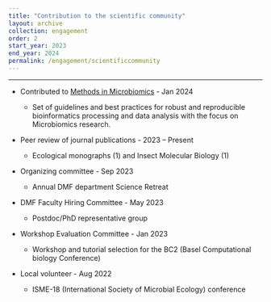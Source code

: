 ```yaml
---
title: "Contribution to the scientific community"
layout: archive
collection: engagement
order: 2
start_year: 2023
end_year: 2024
permalink: /engagement/scientificcommunity
---
```


---

* Contributed to [Methods in Microbiomics](https://methods-in-microbiomics.readthedocs.io/en/latest/comparative_genomics/SNVs_metagenomics.html) - Jan 2024
  * Set of guidelines and best practices for robust and reproducible bioinformatics processing and data analysis with the focus on Microbiomics research.

* Peer review of journal publications - 2023 – Present
  * Ecological monographs (1) and Insect Molecular Biology (1)

* Organizing committee - Sep 2023
  * Annual DMF department Science Retreat

* DMF Faculty Hiring Committee - May 2023
  * Postdoc/PhD representative group

* Workshop Evaluation Committee - Jan 2023
  * Workshop and tutorial selection for the BC2 (Basel Computational biology Conference)

* Local volunteer - Aug 2022
  * ISME-18 (International Society of Microbial Ecology) conference